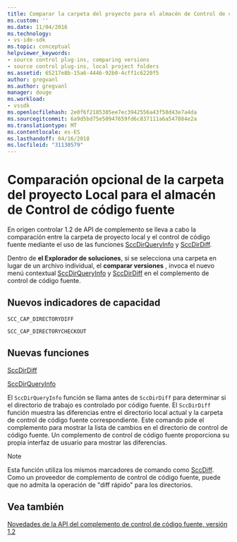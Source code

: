 ```yaml
---
title: Comparar la carpeta del proyecto para el almacén de Control de código fuente | Documentos de Microsoft
ms.custom: ''
ms.date: 11/04/2016
ms.technology:
- vs-ide-sdk
ms.topic: conceptual
helpviewer_keywords:
- source control plug-ins, comparing versions
- source control plug-ins, local project folders
ms.assetid: 65217e8b-15a6-4446-92b0-4cff1c6220f5
author: gregvanl
ms.author: gregvanl
manager: douge
ms.workload:
- vssdk
ms.openlocfilehash: 2e0f6f2185385ee7ec3942556a43f58d43e7a4da
ms.sourcegitcommit: 6a9d5bd75e50947659fd6c837111a6a547884e2a
ms.translationtype: MT
ms.contentlocale: es-ES
ms.lasthandoff: 04/16/2018
ms.locfileid: "31130579"
---
```

# <a name="optional-comparison-of-local-project-folder-to-source-control-store"></a>Comparación opcional de la carpeta del proyecto Local para el almacén de Control de código fuente
En origen controlar 1.2 de API de complemento se lleva a cabo la comparación entre la carpeta de proyecto local y el control de código fuente mediante el uso de las funciones [SccDirQueryInfo](../../extensibility/sccdirqueryinfo-function.md) y [SccDirDiff](../../extensibility/sccdirdiff-function.md).  
  
 Dentro de **el Explorador de soluciones**, si se selecciona una carpeta en lugar de un archivo individual, el **comparar versiones** , invoca el nuevo menú contextual [SccDirQueryInfo](../../extensibility/sccdirqueryinfo-function.md) y [ SccDirDiff](../../extensibility/sccdirdiff-function.md) en el complemento de control de código fuente.  
  
## <a name="new-capability-flags"></a>Nuevos indicadores de capacidad  
 `SCC_CAP_DIRECTORYDIFF`  
  
 `SCC_CAP_DIRECTORYCHECKOUT`  
  
## <a name="new-functions"></a>Nuevas funciones  
 [SccDirDiff](../../extensibility/sccdirdiff-function.md)  
  
 [SccDirQueryInfo](../../extensibility/sccdirqueryinfo-function.md)  
  
 El `SccDirQueryInfo` función se llama antes de `SccDirDiff` para determinar si el directorio de trabajo es controlado por código fuente. El `SccDirDiff` función muestra las diferencias entre el directorio local actual y la carpeta de control de código fuente correspondiente. Este comando pide el complemento para mostrar la lista de cambios en el directorio de control de código fuente. Un complemento de control de código fuente proporciona su propia interfaz de usuario para mostrar las diferencias.  
  
> [!NOTE]
>  Esta función utiliza los mismos marcadores de comando como [SccDiff](../../extensibility/sccdiff-function.md). Como un proveedor de complemento de control de código fuente, puede que no admita la operación de "diff rápido" para los directorios.  
  
## <a name="see-also"></a>Vea también  
 [Novedades de la API del complemento de control de código fuente, versión 1.2](../../extensibility/internals/what-s-new-in-the-source-control-plug-in-api-version-1-2.md)